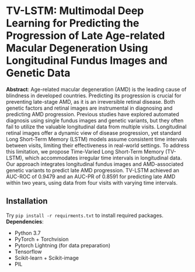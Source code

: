 # TV-LSTM: Multimodal Deep Learning for Predicting the Progression of Late Age-related Macular Degeneration Using Longitudinal Fundus Images and Genetic Data

**Abstract**: Age-related macular degeneration (AMD) is the leading cause of blindness in developed countries. Predicting its progression is crucial for preventing late-stage AMD, as it is an irreversible retinal disease. Both genetic factors and retinal images are instrumental in diagnosing and predicting AMD progression. Previous studies have explored automated diagnosis using single fundus images and genetic variants, but they often fail to utilize the valuable longitudinal data from multiple visits. Longitudinal retinal images offer a dynamic view of disease progression, yet standard Long Short-Term Memory (LSTM) models assume consistent time intervals between visits, limiting their effectiveness in real-world settings. To address this limitation, we propose Time-Varied Long Short-Term Memory (TV-LSTM), which accommodates irregular time intervals in longitudinal data. Our approach integrates longitudinal fundus images and AMD-associated genetic variants to predict late AMD progression. TV-LSTM achieved an AUC-ROC of 0.9479 and an AUC-PR of 0.8591 for predicting late AMD within two years, using data from four visits with varying time intervals. 

## Installation
Try `pip install -r requirments.txt` to install required packages.
**Dependencies**:
   - Python 3.7
   - PyTorch + Torchvision
   - Pytorch Lightning (for data preparation)
   - Tensorflow
   - Scikit-learn + Scikit-image
   - PIL

